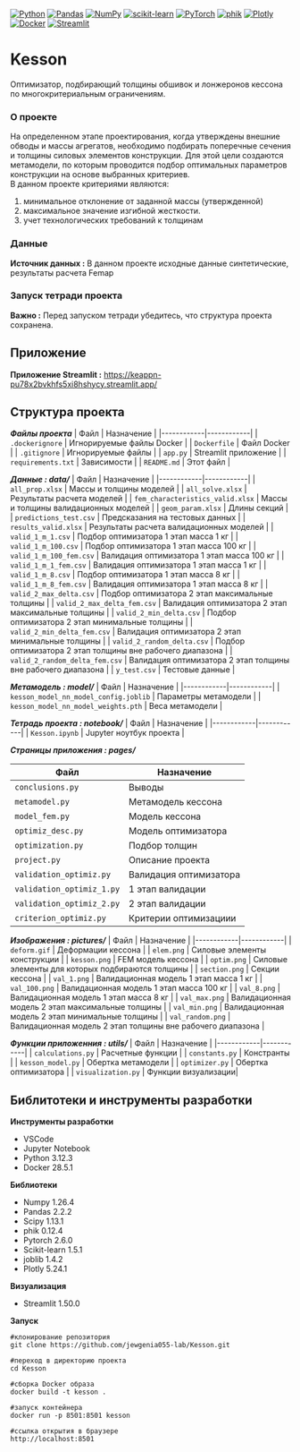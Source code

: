[![Python](https://img.shields.io/badge/Python-3.12+-3776AB?logo=python&logoColor=white)](https://python.org)
[![Pandas](https://img.shields.io/badge/Pandas-2.2+-150458?logo=pandas&logoColor=white)](https://pandas.pydata.org)
[![NumPy](https://img.shields.io/badge/NumPy-1.26+-013243?logo=numpy&logoColor=white)](https://numpy.org)
[![scikit-learn](https://img.shields.io/badge/scikit--learn-1.5+-F7931E?logo=scikit-learn&logoColor=white)](https://scikit-learn.org)
[![PyTorch](https://img.shields.io/badge/PyTorch-2.6+-EE4C2C?logo=pytorch&logoColor=white)](https://pytorch.org)
[![phik](https://img.shields.io/badge/phik-0.12+-blue?logo=databricks&logoColor=white)](https://github.com/KaveIO/PhiK)
[![Plotly](https://img.shields.io/badge/Plotly-5.24+-3F4F75?logo=plotly&logoColor=white)](https://plotly.com)
[![Docker](https://img.shields.io/badge/Docker-28.5+-2496ED?logo=docker&logoColor=white)](https://docker.com)
[![Streamlit](https://img.shields.io/badge/Streamlit-1.50+-FF4B4B?logo=streamlit&logoColor=white)](https://streamlit.io)


# Kesson

Оптимизатор, подбирающий толщины обшивок и лонжеронов кессона по многокритериальным ограничениям.

### О проекте

На определенном этапе проектирования, когда утверждены внешние обводы и массы агрегатов, необходимо подбирать поперечные сечения и толщины силовых элементов конструкции. Для этой цели создаются метамодели, по которым проводится подбор оптимальных параметров конструкции на основе выбранных критериев.  
В данном проекте критериями являются:
1. минимальное отклонение от заданной массы (утвержденной)
2. максимальное значение изгибной жесткости.
3. учет технологических требований к толщинам


### Данные

**Источник данных :** В данном проекте исходные данные синтетические, результаты расчета Femap


### Запуск тетради проекта

**Важно :** Перед запуском тетради убедитесь, что структура проекта сохранена.

## Приложение

**Приложение Streamlit :** https://keappn-pu78x2bvkhfs5xi8hshycy.streamlit.app/

## Структура проекта

***Файлы проекта***
| Файл | Назначение |
|------------|------------|
| `.dockerignore` | Игнорируемые файлы Docker |
| `Dockerfile` | Файл Docker |
| `.gitignore` | Игнорируемые файлы |
| `app.py` | Streamlit приложение |
| `requirements.txt` | Зависимости |
| `README.md` | Этот файл |

***Данные : data/***
| Файл | Назначение |
|------------|------------|
| `all_prop.xlsx` | Массы и толщины моделей |
| `all_solve.xlsx` | Результаты расчета моделей |
| `fem_characteristics_valid.xlsx` | Массы и толщины валидационных моделей |
| `geom_param.xlsx` | Длины секций |
| `predictions_test.csv` | Предсказания на тестовых данных |
| `results_valid.xlsx` | Результаты расчета валидационных моделей |
| `valid_1_m_1.csv` | Подбор оптимизатора 1 этап масса 1 кг |
| `valid_1_m_100.csv` | Подбор оптимизатора 1 этап масса 100 кг |
| `valid_1_m_100_fem.csv` | Валидация оптимизатора 1 этап масса 100 кг |
| `valid_1_m_1_fem.csv` | Валидация оптимизатора 1 этап масса 1 кг |
| `valid_1_m_8.csv` | Подбор оптимизатора 1 этап масса 8 кг |
| `valid_1_m_8_fem.csv` | Валидация оптимизатора 1 этап масса 8 кг |
| `valid_2_max_delta.csv` | Подбор оптимизатора 2 этап максимальные толщины |
| `valid_2_max_delta_fem.csv` | Валидация оптимизатора 2 этап максимальные толщины |
| `valid_2_min_delta.csv` | Подбор оптимизатора 2 этап минимальные толщины |
| `valid_2_min_delta_fem.csv` | Валидация оптимизатора 2 этап минимальные толщины |
| `valid_2_random_delta.csv` | Подбор оптимизатора 2 этап толщины вне рабочего диапазона |
| `valid_2_random_delta_fem.csv` | Валидация оптимизатора 2 этап толщины вне рабочего диапазона |
| `y_test.csv` | Тестовые данные |

***Метамодель : model/***
| Файл | Назначение |
|------------|------------|
| `kesson_model_nn_model_config.joblib` | Параметры метамодели |
| `kesson_model_nn_model_weights.pth` | Веса метамодели |

***Тетрадь проекта : notebook/***
| Файл | Назначение |
|------------|------------|
| `Kesson.ipynb` | Jupyter ноутбук проекта |

***Страницы приложения : pages/***

| Файл | Назначение |
|------------|------------|
| `conclusions.py` | Выводы |
| `metamodel.py` | Метамодель кессона |
| `model_fem.py` | Модель кессона |
| `optimiz_desc.py` | Модель оптимизатора |
| `optimization.py` | Подбор толщин |
| `project.py` | Описание проекта |
| `validation_optimiz.py` | Валидация оптимизатора |
| `validation_optimiz_1.py` | 1 этап валидации |
| `validation_optimiz_2.py` | 2 этап валидации |
| `сriterion_optimiz.py` | Критерии оптимизациии |

***Изображения : pictures/***
| Файл | Назначение |
|------------|------------|
| `deform.gif` | Деформации кессона |
| `elem.png` | Силовые элементы конструкции |
| `kesson.png` | FEM модель кессона |
| `optim.png` | Силовые элементы для которых подбираются толщины |
| `section.png` | Секции кессона |
| `val_1.png` | Валидационная модель 1 этап масса 1 кг |
| `val_100.png` | Валидационная модель 1 этап масса 100 кг |
| `val_8.png` | Валидационная модель 1 этап масса 8 кг |
| `val_max.png` | Валидационная модель 2 этап максимальные толщины |
| `val_min.png` | Валидационная модель 2 этап минимальные толщины |
| `val_random.png` | Валидационная модель 2 этап толщины вне рабочего диапазона |

***Функции приложенния : utils/***
| Файл | Назначение |
|------------|------------|
| `calculations.py` | Расчетные функции |
| `constants.py` | Констранты |
| `kesson_model.py` | Обертка метамодели  |
| `optimizer.py` | Обертка оптимизатора |
| `visualization.py` | Функции визуализации|


## Библитотеки и инструменты разработки

**Инструменты разработки**

- VSCode
- Jupyter Notebook
- Python 3.12.3
- Docker 28.5.1


**Библиотеки**
- Numpy 1.26.4
- Pandas 2.2.2
- Scipy 1.13.1
- phik 0.12.4
- Pytorch 2.6.0
- Scikit-learn 1.5.1
- joblib 1.4.2
- Plotly 5.24.1

**Визуализация**
- Streamlit 1.50.0

**Запуск**

```
#клонирование репозитория
git clone https://github.com/jewgenia055-lab/Kesson.git

#переход в директорию проекта
cd Kesson

#сборка Docker образа
docker build -t kesson . 

#запуск контейнера
docker run -p 8501:8501 kesson

#ссылка открытия в браузере
http://localhost:8501

```

